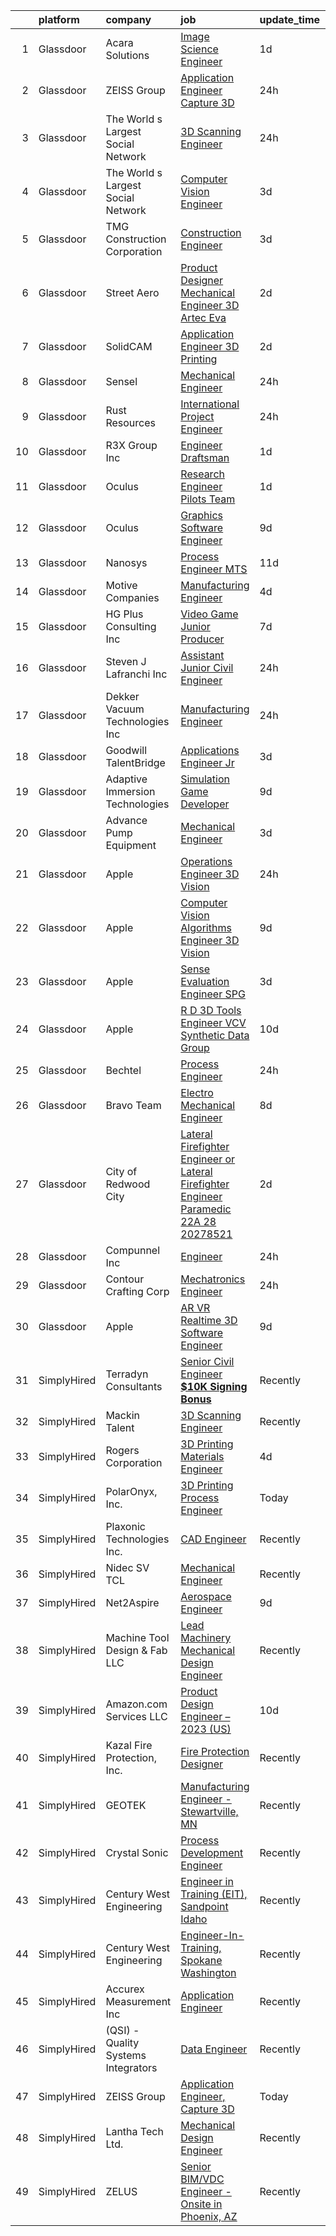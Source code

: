 

|    | platform    | company                             | job                                                                                                                                                                                                                                                                                                                                                                                                                                                                                                                                                                                                                                                                                                                                                                                                                                                                                                                                                                                                                                                                                                                                                                                                                                                                                                                                                                                                                                               | update_time   | location                  |
|---:|:------------|:------------------------------------|:--------------------------------------------------------------------------------------------------------------------------------------------------------------------------------------------------------------------------------------------------------------------------------------------------------------------------------------------------------------------------------------------------------------------------------------------------------------------------------------------------------------------------------------------------------------------------------------------------------------------------------------------------------------------------------------------------------------------------------------------------------------------------------------------------------------------------------------------------------------------------------------------------------------------------------------------------------------------------------------------------------------------------------------------------------------------------------------------------------------------------------------------------------------------------------------------------------------------------------------------------------------------------------------------------------------------------------------------------------------------------------------------------------------------------------------------------|:--------------|:--------------------------|
|  1 | Glassdoor   | Acara Solutions                     | [Image Science Engineer](https://www.glassdoor.com/partner/jobListing.htm?pos=129&ao=1110586&s=58&guid=0000018271f294758b25b38a10d9fc4b&src=GD_JOB_AD&t=SR&vt=w&ea=1&cs=1_7b602daa&cb=1659769099818&jobListingId=1008054363778&cpc=F793441F64F6F721&jrtk=3-0-1g9ov555a2duu001-1g9ov555n2f34000-0ea03979c788216a--6NYlbfkN0BQuJXpfawXtfhwzLerQhC04iCxGrelUvn_xttDeop7CMmG32gURwRxhPm_v2B23n56M9sKEfw106nL_9u1RCG4L7B_SLdsAHHIe6ugOqsVCUdA7lFBGAKzYCQFhy2ej14ccCNvTrCr_kVAGQbe61ZPIYzPwZmgD2AplBQlaujAaj9cGZmh3wyPc7fzwxjXuDODcFf6vzDX64BqlijbOt7na0yjuGaNfBlGoh05acuemKtWuZRC11hyWIWt-oQXkqv8xMklogyRzErFJCO2LM9PVl9hmc_ZVFSpcFuhuhok_BzRKVwxD-gxQw_kE61sGtlXJZzoEcLeLqbZnUYUXmul1HkEZI48f9Cn00wvQwMtrKRgOrMsUy5gTVJqlG9cVR_9HlhSEDP6kOIWoTVQKUmqCO37X_W3sEd92__Si28i3pBFNnBsEpCQvafGefnrDOLvVOZyD0Haz4gzAyqV__ppkFdzroDBjwDLdCHkjR8gXdNSS7SdrsPzsh9BtHfVoDychBcCcSLWV--t-iu9M6kJXsR62vP9mhktUfwZ7K5WJvOuk0LKLPM5YoGx19roZ3WRIpeBQFWf8Z8tsMGdv3xUabrqjg6t6H8mIp8fwRY1LDPAa1CYkDk6ootfKnvwIkns8auqD8708wKmnzS2-mkFwZxAQWNjNlNJjfw2bT4ng2Xb6iW-KbiUUgZTkos0eqsXrqhM8Q9alM0HC2mdncsR6F1kQSElprPi66M7MuiGWg%3D%3D)                                                                                                                                                                                                                                                                                                                                     | 1d            | Rochester, NY             |
|  2 | Glassdoor   | ZEISS Group                         | [Application Engineer  Capture 3D](https://www.glassdoor.com/partner/jobListing.htm?pos=107&ao=1110586&s=58&guid=0000018271f294758b25b38a10d9fc4b&src=GD_JOB_AD&t=SR&vt=w&ea=1&cs=1_86314a7b&cb=1659769099815&jobListingId=1008056196318&cpc=E04C949A9101C6A2&jrtk=3-0-1g9ov555a2duu001-1g9ov555n2f34000-a91d2605a3ecf548--6NYlbfkN0ABwDUVlT3Pw5qAnq35jQOIcsB_LA26JxM8HdsefTKsTS0GE99TacnGvk8Jeo0xk78zfVOa4kCYKVs4dgtRrOT4vSsWDPnAyA9V6IbNdvKiGUgrp0ybpozYcQRAFz2MEEmG3aXgZZvQIWah-6JKbfVlD-ndhLpSVbi6x7hgLHcT5jxOnRD9FX2swFZNFVcKGUoKEGOk6W_qyyJdAaomLaNwq17KB6_JnGHpEtJphsleG0GbR5xEggxIMgisbUf6GQs1Ae10A-pFxP-9NgDR5jIdL8lFL-dNL2nRBaBUCuWUV2PX4cJZ0M59wVx9kZT1iMQsOlE_Wov06W5LwoGLhd-fklVSOAQkqxz_8iic2a8OkK53lp7Zqg86Yk__uQ1asiQjjHESMgGaW5z3NElhS__Wnl7zLVXctYoYobSbvnIhtd3K3LtlNIO-hCAnZgpaLA_jNqNPYWVg87VXT04oTXcyc9rH9jlpu5LXTHbAfBRwiRUVV5p0dNSGgZ-EDY90rV5M7cTXp22iXA%3D%3D)                                                                                                                                                                                                                                                                                                                                                                                                                                                                                                                                                           | 24h           | Santa Ana, CA             |
|  3 | Glassdoor   | The World s Largest Social Network  | [3D Scanning Engineer](https://www.glassdoor.com/partner/jobListing.htm?pos=108&ao=1110586&s=58&guid=0000018271f294758b25b38a10d9fc4b&src=GD_JOB_AD&t=SR&vt=w&ea=1&cs=1_06d46fa0&cb=1659769099816&jobListingId=1008055314699&cpc=973E6D846143997F&jrtk=3-0-1g9ov555a2duu001-1g9ov555n2f34000-274164b9a188da67--6NYlbfkN0DSgjPPcnEdvoK3uuxfISLALE6pB1FR7YSHOr_tSg5_QCn410VK5Ds4bQGcKtrI549GLb0fUoVLGnl-Q-jRQp8yD0CH2wd3aCZVqIlFm7EM0vY8KQockahzdnELzk81IuQH-R_JZu3O1w3Gw683yFWm289jQaEZNWiB1TAMCEvhu0nQbhLS6vE5_9y5I_As_emxdwW3WBsHbGDGZCpYTu3V9nUMos5b9FsTTYjtgjvUZwMPciofTrm-Qnnc-lpFj34Hi4ZR7tdvz75raboAMFzObi9t2hovHBF9bvd2Il94mXMQHwbX8_cdh8irbkBfyfD9qblA96Z2WxBpsrziiCq-6TsGhPwvqVawkcknq5pJf7wE-MnDNAS1aMbtRhe_ZUJk_5c9ffUJpQGiXP8kRN_BED3-gysUI3_Kzbt9zap7rAy0x5AFSTc1Z1NN5rH-jbECGzx0JIO-oRbadeeIXYW2gQjHA28STVeBK3J_BD1IdoGuCBf9bCXruhVzrdvbbxfO8j0DhFqg-uZitwHTprOy6ZgeKFzQU_aGdCAtaUaY0ai5Ptc9dBojyg_7oJY7ZskejjJq9KyvLp6CDQHsW2JyGVMtsEzyIv4%3D)                                                                                                                                                                                                                                                                                                                                                                                                                                                                                     | 24h           | Redmond, WA               |
|  4 | Glassdoor   | The World s Largest Social Network  | [Computer Vision Engineer](https://www.glassdoor.com/partner/jobListing.htm?pos=121&ao=1110586&s=58&guid=0000018271f294758b25b38a10d9fc4b&src=GD_JOB_AD&t=SR&vt=w&ea=1&cs=1_b9c2aa9d&cb=1659769099817&jobListingId=1008048926965&cpc=786328B4A40DC555&jrtk=3-0-1g9ov555a2duu001-1g9ov555n2f34000-f5212903abcd7f8c--6NYlbfkN0DSgjPPcnEdvoK3uuxfISLALE6pB1FR7YSHOr_tSg5_QCn410VK5Ds4bQGcKtrI548iZwvMp8cy7jn9ydYKZvQ_HyEXKOoz2Zf1MG3MtTrM54kYEyO7CzMBN2NHxvUobm8KXs12zt9bzQEIdqgLR6zm0u4xq3gkzpbK_gENsUAUJvUBvZ-BtNhTpCzuJch1V-DbVXjPyuNp8GpEtWneZVuZEe0lziHN-vg7Yqt8zFQwnfO7PV1QcLjbPSBWIss1Zwss9wekoO8KGx1-jYmtc53Eg68lDPVc9kEsZmZzA0KhW4EuUVwxVYaLId3wgfrrebhdgbifMJuxpCqrNPEouGsDmAOsorw6_CMaM-BpgqldAohld8ZBwh1f9h5vNgvI5EpFOG3thj_RwiUHMEPlnKmyqwjhEAIbohfDCmi1RG18XVh4RWsH00OhqmIH_lvmj21MkVQbJ9t0reMglFI4nLWG3mtLVlMY2TYTE4MewTUAZ0udLG_lfvYcvjWzLXTeXmknwPC2TSzh45d34nfGT3Uu5uKlsM1jm4eIrswgj3kmlS_CeUmQ0qni_ltxMiABtc2GpbNRFtSgG5pduBz31cKv)                                                                                                                                                                                                                                                                                                                                                                                                                                                                                               | 3d            | Los Angeles, CA           |
|  5 | Glassdoor   | TMG Construction Corporation        | [Construction Engineer](https://www.glassdoor.com/partner/jobListing.htm?pos=122&ao=1110586&s=58&guid=0000018271f294758b25b38a10d9fc4b&src=GD_JOB_AD&t=SR&vt=w&ea=1&cs=1_cf315443&cb=1659769099817&jobListingId=1008047615544&cpc=4B4B39186BDA197B&jrtk=3-0-1g9ov555a2duu001-1g9ov555n2f34000-f60185a9cc473d0c--6NYlbfkN0BnuleRMBAbfD6uS4C5MnZSwzMf7XATid0r3GZfxdVOcQjiTYjTXlmhF6Rk8odD2bK7_pwJlmC-7mWnfgN1ES_6B8rODc9RBzwuNhJo4pvRRpb6XN6UiY_q8CEzfTALvKXUnGrOXSuKPFqGEiN-HtokX6MXqFm7-az4JLBkWYQuutrVk5Au89O0In7JS7Z1DvtY_sVMouzP1XYD2FN84UZJF-gE7a25BqLdEXLeQyNsnx1dQ2rbgS1fXVEBOahFbWOJ5xPPA58xD2-KFCz0K0iry0kbCJJr0R-YGnvnWLJauC_8wBgmBl_JdLq7FtrUoAF36GpLnPBP5JALr9QYrg8YHnzsyG_0kM4-XIlNWxgN3AkGN4rN8euEDWqlm_sZQ1xKyEipJQr0P3rcJILHCBSXt9tQTdVBPCgcNQIOB37e5tyagdWAA6fdEUlkx6fX7eFC9ClDwH5efZT_kzUg41T-oualVUNgPgQicMcIsMYT33IGNC4mVuoL0UdvmSZ9HNF8BLoFo7ZMyg%3D%3D)                                                                                                                                                                                                                                                                                                                                                                                                                                                                                                                                                                      | 3d            | Riverdale, MD             |
|  6 | Glassdoor   | Street Aero                         | [Product Designer  Mechanical Engineer  3D Artec Eva](https://www.glassdoor.com/partner/jobListing.htm?pos=128&ao=1110586&s=58&guid=0000018271f294758b25b38a10d9fc4b&src=GD_JOB_AD&t=SR&vt=w&ea=1&cs=1_5aa81b25&cb=1659769099818&jobListingId=1008050953630&cpc=65CC663E25211861&jrtk=3-0-1g9ov555a2duu001-1g9ov555n2f34000-cebdf7490668d0b1--6NYlbfkN0DS37atCCxRQqjw9syLHfAjzXyQfY5RINOEe0HOKoGXNkPK_OTvHlumrZGpbQ6ST6s8w9rsoJaw3IPsjipj3zcILi0WhhXRPdfQ0Hl1Duf2m3DWwA4HJSS_6GZgWd36IoGEEaXxkaKz6yM7RFGl_0iCP6ABg29HOSChTJFfjmCSFc4AWebdynxi0WT5-wCrmFHOJuRJ3gfKwjSL6LXgP1MsjJEUnVA826PZt-IRBltYiu4iXFGXpkCpBQfoViBKW8ho8Xzz2cMyIOYo4BLu-cDK90_eAoODYcSnRjs2Q-XxUOuXS5mq1n-B54PL2e4HBRwGwZQTdqvjn-CjBv4jnJ7tg7yT1FI0x_A9W527ROiRMSm9lAZjFN6K4HH8BbgvBG6yGxCScG1aQE6sdkmlYjVXrpb_sbk7RiwGj_Ppvp7W8C0bNCFtrUWr8s0-HI-h78B4F7VJjbmhcbE-ByGzYTzG99ZDReMjrZp0GAScCXvjO6t1NiP9xmEZjSyghSoNgz-Z8gIk0R8a2mTLeoMm0lhnT21qOykLYsI%3D)                                                                                                                                                                                                                                                                                                                                                                                                                                                                                                                      | 2d            | Garden Grove, CA          |
|  7 | Glassdoor   | SolidCAM                            | [Application Engineer  3D Printing](https://www.glassdoor.com/partner/jobListing.htm?pos=103&ao=1110586&s=58&guid=0000018271f294758b25b38a10d9fc4b&src=GD_JOB_AD&t=SR&vt=w&ea=1&cs=1_cb11e06e&cb=1659769099815&jobListingId=1008049766138&cpc=83630893E902B957&jrtk=3-0-1g9ov555a2duu001-1g9ov555n2f34000-c3e8605c69e74327--6NYlbfkN0BTT1lo8Jwdy_hu5PBsWOg-OgEs4ry3bvHurgSPaoaOHGj5HGQ5cg8Bp1Dl0V3rzoPPF1PuXcpIsgmiU0Ny47pMP8Cme3XF1CCt2BJMoo0Mph4i7yvwDNAg8C_E4KgkIX4lrQWY3th1FmngrhhClorhGYA6mBcWVj6GJtGluEKBs6GcUoY3N-0Ht_Zp6nUDE1bUdiwuNGBLT9oUmD5tnp_FBfw9phT9OGHzMig2cLSuCqMEQao6i7lgO3FyVmwRQwaHS0EP9GABSdKEsYHy1LC19Bh3nyVuLlZATqiCHWI9LOccDAUYfbFvkaRyNvtqrOR11gudKen6u-Fkaudk75NSrQFni9O5s76vgVHjay-jRBl2Nxu4u9dHvaIBoUlYtEZ3WgPF6GrgP7M0dRAJ8XDlNitFhTBdeG27rwFFwcgt0p1BcbP4Bk9YQCLHJ0_DCZGxT2RvmmjFJ5QkhhXzoPOaS6Z4uzauFzm1dwSPFt5kmyBu7zGRyHSUAGHEpnrKsnNObqe_X-CiprwnraG5TBPg)                                                                                                                                                                                                                                                                                                                                                                                                                                                                                                                                                      | 2d            | Newtown, PA               |
|  8 | Glassdoor   | Sensel                              | [Mechanical Engineer](https://www.glassdoor.com/partner/jobListing.htm?pos=113&ao=1110586&s=58&guid=0000018271f294758b25b38a10d9fc4b&src=GD_JOB_AD&t=SR&vt=w&ea=1&cs=1_27231d76&cb=1659769099816&jobListingId=1008056362445&cpc=853DEF62E69EE75B&jrtk=3-0-1g9ov555a2duu001-1g9ov555n2f34000-928e1d2701cf4797--6NYlbfkN0AuAjYKnBHsdkcMxrD7ZJITXxV72vImVt5xOyKRJQecNDAzsz2bnbm2aCTjXuDajuf-Rubxk-JVxnq3dSSWSeawZtcspuCo7ggL4JjUHgDZ5ULAESOOBQ1qktDkmHHp104_6xClIGeLSMmpTLGRZWw_oCIacAdXuO3vsKhIqkFXl9XxvbHb6fy3hEgSLaIeBE6KRLnoMLjRhMkyFsK7ffNmuxeNm-iENl7xyIE3X7SbUJ3XH3UF5e_Om9nntKoYfAvf6ma4_08DJL_6L0Qez2yQjkI-Ivrnm8CLsnrjlS1EzXhF8O4Dbk-Ey8qNwgyUYEHdxRr4k8VrQsYUbd8afvbRrCvYGor7vre8XEKeHZi99LmPO-3grKobbR8WC_iGquU2RnxTwdFRHlq-Igx741_Juw3sX8vcefGCY_Y_k_GF4vng-ZtdvYGwBfR6E2apj8gh1mvl48E0L6I3-PK9iKKDqidpCz1ZtqiMmcIbSxbWvp7_gP_xdN3cgG8CPt2u6ENHtkm7OLNLlA%3D%3D)                                                                                                                                                                                                                                                                                                                                                                                                                                                                                                                                                                        | 24h           | Sunnyvale, CA             |
|  9 | Glassdoor   | Rust Resources                      | [International Project Engineer](https://www.glassdoor.com/partner/jobListing.htm?pos=117&ao=1110586&s=58&guid=0000018271f294758b25b38a10d9fc4b&src=GD_JOB_AD&t=SR&vt=w&ea=1&cs=1_53394d60&cb=1659769099817&jobListingId=1008055525507&cpc=39BF0EDDD7C951CC&jrtk=3-0-1g9ov555a2duu001-1g9ov555n2f34000-e21324d8033faabc--6NYlbfkN0B9cilmLmRS2Ci97nwJAnYo1XDDw0n6JQPKXcfjl8hmQ-PBSNEOc0rPpZmFLqoI5fQbJ6ZmhFfYlQtYIbALZNH7MklzGWNbmmIl6BegbMFIj2VD_dO5R_gvlW56aKhunL_JgyUGZo9bhzIsffNoBKUKfa2rfE7CPs4b2I2efeygsvcIBRlzPOK-JpFblCNWlHc0Jnke5XsXJvXktkUMWuxs-qFnkskSFPyOCAuiWb_yC6K9pRq82s7JF-AiJyGEkGCHOfyzk7Ov7LHDdBMm2ib3OQRQsO5-6KPKcKbznjva2wTUUfq-4OZJvCHDjEbe9u2LK0rlpX4Hls6CbRmvTpbmap-AuU_KK2LN4Cai0CBhEo1S8T4UmKWBU2Xj36hmjV7qBdMJWzDcHQuBtIjDAqVuNIGJI6eFVfOJKCnNuVoLzy0Z9eh2p6_MSxU5_ITbknsQ0Jc9yhAxm8xB_PqqXl2pbNUCdMf7G-hw0t2Tnz2DUJU8xevj-uyNeRPTv6BkM96b-quLHb3-tpj6UDcn2xHy)                                                                                                                                                                                                                                                                                                                                                                                                                                                                                                                                                         | 24h           | Houston, TX               |
| 10 | Glassdoor   | R3X Group  Inc                      | [Engineer Draftsman](https://www.glassdoor.com/partner/jobListing.htm?pos=106&ao=1110586&s=58&guid=0000018271f294758b25b38a10d9fc4b&src=GD_JOB_AD&t=SR&vt=w&ea=1&cs=1_c201ed56&cb=1659769099815&jobListingId=1008053050141&cpc=B576E40E3A51D23B&jrtk=3-0-1g9ov555a2duu001-1g9ov555n2f34000-887822858fdec450--6NYlbfkN0D788tVLZnHYB2JKTLmCXo4PydfvtZKcdbYx6lxKaz3IiSI8Kq6TbbU6AwmxZijWAHcqd5jgc7Nasnq53aPCJCijRGD60oA0rdh76DD65LA8cVcQvANV7PjmDKmiwMjnKLNd6t-YkArDTut78YdW56oWgQhuK8nOgTNXPI2S9-taKEg89HnM_8RN61uwJdo5qpOu3A-GZdQ0dQoTOu1A3qQbhBlvhcBuc-hqwX_5lBbTt3Db35Zkf-ldBB0qiykorU12B69RiHH20rPMIhpYT5P5MIA45JGjGUzRQDnE8xeR20Mj-hEUSs2b_BKyKz_XUduG8Z_wtJP1SN7SCJv0oC0D1cBEnINkM8IoDq_xxGU_RjCLsIZVIj4NqMCQU__FN1NJdnDmoqd-aPBsiXab5mjmnr1UtQ5MBpS9myYwOnWpLjRFTG74Oe2GQrrdTUqasBgn-Tuh8Aw9S6gk_UZ7c72VxzzvcAQnhaeRMzVBwFDro4JGelVC1D6is32CGtQVAw%3D)                                                                                                                                                                                                                                                                                                                                                                                                                                                                                                                                                                                       | 1d            | Remote                    |
| 11 | Glassdoor   | Oculus                              | [Research Engineer   Pilots Team](https://www.glassdoor.com/partner/jobListing.htm?pos=115&ao=1110586&s=58&guid=0000018271f294758b25b38a10d9fc4b&src=GD_JOB_AD&t=SR&vt=w&cs=1_3dd3ea7f&cb=1659769099816&jobListingId=1008054420239&cpc=036CEF58F9688075&jrtk=3-0-1g9ov555a2duu001-1g9ov555n2f34000-f02f403494e1a5e6--6NYlbfkN0DYl4UJW4r1Vl7FEn6T9F-rD9lpC-0oMJVSiWjK_MGUd8e8cHXcpv6KPyjLHZEfqkU8Q-GedtuzA-h3AL4YZM2OHW84t3MEUcR-QhtDykXsdxkAatdGrUQRu8t1tO9ZnbHDFYxLZE2a16yDtyteMQ-N14rTT8fSGrlTkVW437AT5TICjfleJjxZTD7iXcMRK2AOib0NMPf4JMONzdlgo6FEYYqqDe_mes65_32Vs8FP-pZgYUGvldeZganXZj_H-6be7JcZt2hgtH3fBpHhRCJd9S0oCq4TG-5-gicdVAk7kB1ihY4EBTkFvi6omORi-TATQzh4tjZQyK2NkySqu196vyKosrfwafH0oQQoBnOxB15ZPWTOK2aKzeiK_F19hA09KksoNn6aZMezpS7r_b8VgdG2Gudwr1e7jmF-bGW2pLWYPeDwPtiU4B4tv7Ui4hYhXDVJunJF7_9Mu2LCPbDQ7NJ0Dp6NdfpD7G61J8GGbEZUJcYIm2wjdKGXLKSIu9IFL6e1U9ddcAhDbSUCAj9Kzk1gRz_mOiUl-sJM4g_egveho-KLaos1iRPuL4MnIhXBATdrl48os9n9PGcLG-aLoFErY_466NspQDJ9vXs_4mdVluTkb8B2TPmFtO_M3ULDh5ALdzf-4zXOQsjVAcCi8FPj8e12IyzqfXluqgbVRLxUq6ot5sXvqFIREho7dogOR2wYiVohTSaD2oXcmbBioWThOld-GLWzSi2rOhWcuFGTbdIzvrXVf7M6x0QZh5wBgDyPRzjH99qRtDj8RTSILSc8OmCcjjvxLwLfn13dCqfoJM4UQHacm39IcLPXM8ScXYvrQPyzmmrOcXo36Pfp4KN1aAiG3PgMA3I_pGJPgOkwUjQSLYXm48CnCP77j2qgJQMbYcT0QJs_E8Tho5jlYhLZa5w6LLofoEt95Bx_Rh3YY7b7joKndu0rs4Jw32nYgmNCSdpF8tks1naUi-Dq1NccAUfn-rmiK7RX_fIWYZF7sspvAmA27YHx_kYxvp6wHIN_V6axgNosLoKQvlGtZEtlBv_tNkY-ivJR5Vnw9w%3D%3D) | 1d            | Pittsburgh, PA            |
| 12 | Glassdoor   | Oculus                              | [Graphics Software Engineer](https://www.glassdoor.com/partner/jobListing.htm?pos=114&ao=1110586&s=58&guid=0000018271f294758b25b38a10d9fc4b&src=GD_JOB_AD&t=SR&vt=w&cs=1_528b1a75&cb=1659769099816&jobListingId=1008033315045&cpc=BA15C3E50D27FFE8&jrtk=3-0-1g9ov555a2duu001-1g9ov555n2f34000-2987cf2c46ce89fe--6NYlbfkN0DYl4UJW4r1Vl7FEn6T9F-rD9lpC-0oMJVSiWjK_MGUd8e8cHXcpv6KPyjLHZEfqkU7WcSZuXbmZeYb_i9_Hg6Z4B9vgjMrRGyHVVKeOcCvzFX6QfdEFpAIM6DPYgLdDe1bhLXnu48KnpVWdBBlrLvpNkujZWQnXL5O9fVI4lBdf6Mxtvm3OuF2G9irjaxvtRIn6xm3YjJLS8gZmZRl-6iI24V7H6bdFtmHpgQ2v5vDvo0VZ0Gu1qXXy9cEEWfJr95FrxctJdI0d5hen6VzT__k8ZOV0J22UJ16ee81FqARTJPAlYK4KPvlPvXpTCSlD1S39i1e6I-8CmCvFdo4vCBq0JTMYj8phRvh3X0wyF2Mcc4IHsYP9PXSvtaT48QHFAKIDavXpgr7TBcJOuBlFy9LV4YW57y3TcGa97FeHdn6P3kA1g9UWbCiwUmpfGowU9SeZcpm7T2T3ubpzFR7eFyEebgVd5tgRyYdwHC2Qs7JqkrrY8a7Gcd7coldxWh9g_M0_gaDYGC0FPs9MtRiecH1oQxJelu49Os-a0sYN347QgJC-1idFXVv126t6C6XNQce6oNRuUpqQ_mJkWk8bW9ERho6WOf6CyI-hRFFiwnhrns75k4MH1wydTU68u3KnCGqTVroNDKl5XJOkOgcs9robg_U9Gm5HWsk3va6rPnZx4WYELllPFgEO0GgiDxxIRT7_nUc_tLE0q72lp52jx4PTTnKHh0SSWroXMiKfLHhjhidAG29nuT0wsE11Zt-ECe7yGxnciqjBnsxoer0DWoHfH8QyzlAR9tMEa8nL3ubJHLMZo0-ohEbU2j5V2WHPsArEehduQ5K0vGR29Ej7zbxVTUNNDcE68gKUpN5Zzk_07tyQgVUZFE7hOvC90Aj0GfRy6TTTCXfAYFEmiZvcdUgeM5eBF0yKLHu6blnUdGTK5KHNbrS6eNY5c759EtI1AFu9oK-MzVEIuDc3LNjtpdSGeR47p6oLi1lw_BK7uFX_NfuAOENCmw-RvX5YOHAUicx5jbLPwyA98pdtz7WY9EUOYEU464teQf3Bs2mEpS4tw%3D%3D)      | 9d            | Mountain View, CA         |
| 13 | Glassdoor   | Nanosys                             | [Process Engineer  MTS ](https://www.glassdoor.com/partner/jobListing.htm?pos=110&ao=1110586&s=58&guid=0000018271f294758b25b38a10d9fc4b&src=GD_JOB_AD&t=SR&vt=w&ea=1&cs=1_36b4c813&cb=1659769099816&jobListingId=1008028603019&cpc=9FFE37255B2C047E&jrtk=3-0-1g9ov555a2duu001-1g9ov555n2f34000-186185b2c97b8361--6NYlbfkN0D5EoDI19pzLD_ZoAvoqM1-O9qeTV9KvYbDAr1-bMzVcQf2IFddxPxdrEziz4LuDaiIcfRoBU0tmBQuLQhj5xDMLXhTbKn3Z4Kjle6pS0DvF1aTvxNaIvkmpqC9qQVEb7yf3Y5jFj839j7KTUU5Z0-pTZ1fPTr2hM33R3AMVFgy3ZE-0oRs301dp1JJqnGPDrBHHQurGSt0tUikygRlm5DJyKUgyY6CeESuCYOfs0keebIb1JazE_hdDwqetM09u839BswadsxuMQv5vT7DW4lnX2mG9yp5lsiGIZNBkaEVoXEBL0QwgDMHLHym8ZpFjSadlkQaZ-hb4OSYu7IDjRJ8pRjYQKZJRIGs_xnWKzba8-_-0zTo5W1U6oEGx0QLLHwUP4matm7GSl5oRQ5DJ0Z8uhfyjXAV1UU3g6YNj4aZXxPVlC-iNFuCctlZKn2SDxKThZfdsfCe97qw7mKFJLaQ-SAiywlAZYjop_jMI-0GTVSRSikxGidzOJhfsWKY4zfmjFcp8WcCog%3D%3D)                                                                                                                                                                                                                                                                                                                                                                                                                                                                                                                                                                     | 11d           | Sunnyvale, CA             |
| 14 | Glassdoor   | Motive Companies                    | [Manufacturing Engineer](https://www.glassdoor.com/partner/jobListing.htm?pos=118&ao=1110586&s=58&guid=0000018271f294758b25b38a10d9fc4b&src=GD_JOB_AD&t=SR&vt=w&ea=1&cs=1_a0b085e4&cb=1659769099817&jobListingId=1008044350449&cpc=5E31031E1AFF45A7&jrtk=3-0-1g9ov555a2duu001-1g9ov555n2f34000-c84c9ae40a710f08--6NYlbfkN0Arae83wIe_NvHUM_lH12ng2DVBXUGu43X8DQ0yIsAk_4QPE-Y-IBDXyZVo7MT05Fz7f2oUYLVYMUOhMWzlD1Ud8Yy2Bfg2o6dXnsvm4rGKGbMNDE7QLQx7m9fJb4G6Q-VLlOYsdD9t_aAPqw-nKNHm2nNBtIMOH_7Zl1gwQS3Bkuv0aL0WzwtjSQ76BXIpCy5ZFoOkROsozMRhNq6M-jm1jnVPDK6eeTyvyWirxfvyrrIzyDo1X_RU8xnbhg7YlIwl_2AfeWOat4See0SPI_1ZGq0SFavEPXBJVEECtjrfBN4yhhDkyDQWbKCKHeJko52Lbp9tSwMaX96hwozVo_2T3jimljX_WvNfX0-mzwaubsx-3leHtIG8fCfC0G0FgqbuOLWgxm3WKO3YjIBsTg3UBUyC52a2HifqZBuYcycY321s6tR-RjL_CEUvDdR_ttrT1M91MZnfALnNTgnnwjMlpZOZTtAKBYgLkGL1NFs3omVMyp9P41gML98HXsRCqX8bGdrLgkDFfpbGbD-eXX_0RhnX41vwOXrjffT5iSWSHLq8a1AKAxlQW5zovXstttLCiaX62rFSqPbSC_v4lJHrNxzCJsX-tIlzt7UAvXrglOwzE4-D8iGmlAmroRNtu9wkY6wvs4wJ2Nm_kVJn-ABIco-airBxrn1k7ickL0uD2YbnUr3v6CnlQ2QtQLfkZ71GGXOzm5CflSFp1W5FEVVq2-XUfXBGjBMc4pIVXcvWNQT6HzYU6-a7uGWmOWfnJlsFr86PQZeAGGstwqxcaAvtpJkR6bks2qggYdHoZtiu0A%3D%3D)                                                                                                                                                                                                                                                                     | 4d            | Santa Clarita, CA         |
| 15 | Glassdoor   | HG Plus Consulting Inc              | [Video Game Junior Producer](https://www.glassdoor.com/partner/jobListing.htm?pos=112&ao=1110586&s=58&guid=0000018271f294758b25b38a10d9fc4b&src=GD_JOB_AD&t=SR&vt=w&ea=1&cs=1_6539667e&cb=1659769099816&jobListingId=1008038356331&cpc=6193B0C32834B022&jrtk=3-0-1g9ov555a2duu001-1g9ov555n2f34000-4bb494ac711178b0--6NYlbfkN0BHIfC1zsKGIu0R3teaIu8liT7fbRNLaQeDQfcPJweUK9FtGyWMTNeDEzbNNT2163zZELT0Z8Vo531KN2eBQ2PCh4S24GRZZRgOs4oioDvB62DkjmEu0iG0PXAtT-B2tpQQY9pMWSYPLQHpftw463XRI5tz8kp1KrNCmNjyvr1EX2IgYStNB96IB2lOJmwlzJoGknzCiEEAcPvuvtk0xG7kXlRwmAwVnJqWtyChKze8c6tuvzBMJLVveomXMYwe-phmTXeG_Oy25ql23L7_TDwOoDpgwrRp-6M9wzoYgfRrG0o7dcXx4JeGMVKS8ri5OklEfPiETopEPCvVBz9NqEWDib-ORzp4FTE1c_53BHhXy2JaHMZeV105HEYnp9VcWjhcHHOK-zxl0z823DE1VAFhHv7mGiYM1yJ4gpymhi05i3SYNJJS0BELspnbjq_rj00qObxRWT7q_HpD9xD6OcSxSqryFLYJv7Kvi2keYVbw4Jd1J7Ga404ESeRYfETEvkwhG3-YJi-lKQ%3D%3D)                                                                                                                                                                                                                                                                                                                                                                                                                                                                                                                                                                 | 7d            | Remote                    |
| 16 | Glassdoor   | Steven J  Lafranchi  Inc            | [Assistant   Junior Civil Engineer](https://www.glassdoor.com/partner/jobListing.htm?pos=109&ao=1110586&s=58&guid=0000018271f294758b25b38a10d9fc4b&src=GD_JOB_AD&t=SR&vt=w&ea=1&cs=1_a7245e3d&cb=1659769099816&jobListingId=1008056159388&cpc=0B561D89933DD0A0&jrtk=3-0-1g9ov555a2duu001-1g9ov555n2f34000-98539a9719e4effc--6NYlbfkN0D_KRozbKJx95I3LRYgbj09bqBDFeyQG4s8tCOB31p2DErKQInU4wJMEKyCM_EBUgD8_EAkujzKq1JE6xEBQNyH8U1zVqcIBHnxBq98Gwd2vvzcFku00TZR5A0_rFQQET87FzJsJPKXP71xESDNm0LTN3vZJDfHlyz2PVlEdJSoelePil1fIFpXDJfXcyP58A5vyWKm9ctvTF5y7_jQtpddCvW0x3JPH12QxoGJ3neQH8ZAZsaMnSlKCoTg-RaP7uZijbf5BAkW5ZSFxKQiXMnE_PdrjJeJ0TivOODlw0xYJ_UhFpRAIY2OdWX8oy3fF2nGYftLysX9I1TA8BVzspEoYVcKWVxq0Gcy6zuR6ih5KxslENaYgl2KJ96ChiYbROP1jZ7qsDkRWa-vYdM8dpNl1sUdUnQfKtQYoTF3q7waiBzvhSEtWGlGxPW7FGl0kdkM3MW4UNi1Q32cNRCYHlq0k8klrvK6ViSCd9c8BiP75WAJhbzbO5_WRTyjUqFhQK54CQfOLw-BZQ%3D%3D)                                                                                                                                                                                                                                                                                                                                                                                                                                                                                                                                                          | 24h           | Petaluma, CA              |
| 17 | Glassdoor   | Dekker Vacuum Technologies  Inc     | [Manufacturing Engineer](https://www.glassdoor.com/partner/jobListing.htm?pos=101&ao=1110586&s=58&guid=0000018271f294758b25b38a10d9fc4b&src=GD_JOB_AD&t=SR&vt=w&ea=1&cs=1_1f4875c9&cb=1659769099814&jobListingId=1008056142247&cpc=A804B1A47582C06E&jrtk=3-0-1g9ov555a2duu001-1g9ov555n2f34000-998883ae15a771b8--6NYlbfkN0Anq9HdKSgs5IO_GMQcOjKPVqNcLCRg0Tq1HlUUUCUwGr9_JPq_WMyRLDnMNzucBAKpORFmht_qr0VgDZjZuMdIodFvcZVGf_xtSbdItKH_Tu7OOLBI2vp3Lecn5DfkHX_RmbSosNRC3ZIrJgU8L-Ra6ftp3A0MaFyu72g64j9xRxrBLEaO7hwtpK1Ch9pGvkbUhi16aWSqUKQSD3_VAeEYdqB96SLvrcNK8Pqy4KnFNwQxZkOP0ACLEzVZuDLm-vX7DQAdjIPIgm6StAlJHsW9bliJQ3GpMMs2D-_1swlG9I9_JXSlHCpDzewVsHUpcpZ0zLcLfa2dv5kju3QRGAZhZfAi2j_XODrmApNsPPIKRWwlMOUt3QsOvymL-ZDktHyIFFhiS0wNVntqQIiA4Ox8D0pefaXEyer2nZV1NnOzn6ql-QfG_G0VONF-JJxlzg16bB-8lEKEP2CxOUC_zR0saWOwpCx5DP_ZQLOQ_2YUPogiCRmdyA4QnobxPCA6WEI_3blK788m9KDlySIoobAJ)                                                                                                                                                                                                                                                                                                                                                                                                                                                                                                                                                                 | 24h           | Michigan City, IN         |
| 18 | Glassdoor   | Goodwill TalentBridge               | [Applications Engineer Jr](https://www.glassdoor.com/partner/jobListing.htm?pos=123&ao=1110586&s=58&guid=0000018271f294758b25b38a10d9fc4b&src=GD_JOB_AD&t=SR&vt=w&ea=1&cs=1_fe8f3c22&cb=1659769099817&jobListingId=1008048709855&cpc=C3517E2410EFB392&jrtk=3-0-1g9ov555a2duu001-1g9ov555n2f34000-2a932d3d1a67a57b--6NYlbfkN0BovExIXOUA2SMjay63FiLMPjGgdYhFmez15YD7FglF58eY8JVLiYIYc4CdzZNbaaIFOnsX8D2SsyZNV4eCH7h8VsxLZu_tDLqV-tcNXMsbNK3goD7nxTnApURsr59zfycn_DWzvdx56madsHFlefA51Ny6SZBKPjr83JjiyDLHXIw5yo9CNIuP__CZeHFwvn4IcKIEL959DhfcU7EFOIMY0Ig9Yc0IucVnvopRCRrjtj50b6R_qFxgyC2jP1TR0w0TBHDsd2A7bDb72DocvDt946cwh-gTrjLLp1A-CQf4pi_ctY4LFezwRCGGkob5s-AtzoohQgKwNLEZv3ZXpil3NSJUy9BiEIxhSHJ_XcXar8YspoMbBNiJBQwRZlaswXg1LO9fPSOaI7uE2un81-LG_ytIMMslYJ8R44x_XFfhkxFxic5ZzUsUKYtkCyikMbbtzdSn6-IlYCPyv6SLQmaBXMmsIJ_Ncuqpu8rI1pYJsECxeFmXe3zxro0ZzPPPEMf3TNI3ji0iBQ%3D%3D)                                                                                                                                                                                                                                                                                                                                                                                                                                                                                                                                                                   | 3d            | Des Plaines, IL           |
| 19 | Glassdoor   | Adaptive Immersion Technologies     | [Simulation Game Developer](https://www.glassdoor.com/partner/jobListing.htm?pos=126&ao=1110586&s=58&guid=0000018271f294758b25b38a10d9fc4b&src=GD_JOB_AD&t=SR&vt=w&ea=1&cs=1_7f2592ff&cb=1659769099818&jobListingId=1008033134992&cpc=A65DF3A704A48F9B&jrtk=3-0-1g9ov555a2duu001-1g9ov555n2f34000-8696b9e614df0506--6NYlbfkN0Ah9U34QtNT-Rg7ow0I6j33eRcaaM9l7k5iW_6MlROAU0HQnuUL2uxLKSiskT1dvNKJrLJNOcVfRYh6zJkw4erGg5h66n8ksKwr6mUwUADIHrzs_MmvP5G2FHV5Qsh4jlJ6hb429Zq0t_uQi2QjuGsQrYuVHVmrbkVoaVQkHIdGtPuDinc7CtWL0V7Omp8Ej6dwky63_mSR9q05VDNqIAxtxgNSHh6TYuvps-TBxdhKOOnm8tBUx2-RdX8NhFUNHrRzv-JxAqpsLIPayXo2nUXfFFV83Nm9DpAP_KAMyZ0yIzG5frgx2v-v-nmdtRQNnzpY_kqQGoNUpV_EAjC7sqdymOv3AkVFoc8yZ4bg5T8x-dDr_jFIi7i2mbEh2sqm7EwtvyMiP4AInBHBygcbQ9CnJ5_HIagPDASQsVTSK7rj8pfsmolYIX9hvf6-tB_pPaakE7o-6LpIf_n2bQGpWSWlnzd_BcHLcNmHh4Jr00C9RpFK2YnaS4qta9qJ3tOp9zE%3D)                                                                                                                                                                                                                                                                                                                                                                                                                                                                                                                                                                                | 9d            | Remote                    |
| 20 | Glassdoor   | Advance Pump   Equipment            | [Mechanical Engineer](https://www.glassdoor.com/partner/jobListing.htm?pos=102&ao=1110586&s=58&guid=0000018271f294758b25b38a10d9fc4b&src=GD_JOB_AD&t=SR&vt=w&ea=1&cs=1_728cf05a&cb=1659769099814&jobListingId=1008047160647&cpc=E2C5BE163A50592C&jrtk=3-0-1g9ov555a2duu001-1g9ov555n2f34000-4fa553d5f675a5ed--6NYlbfkN0CO3DEfAY9A68AIVwcxeRGvQUfeLcLgbZIyCfLEHxv2SbETCGcreyMca7_aTMxzVDaUL-f4oW8v-UHdvFWBhskhpJ8NeKa4W3kwwCidocmxhWZD4ZUWYd3_fSix-iroTP8y1FMl-peFrpUVITWB7SBa_WbI4G6bPr6roZ5O_BMXBsPsu6bXG7wreCDfu05hBau1ehRfRNYiJdALZAKGIn2dYogmz4Dg8G3954lDs8KXpqd2fjYjneUJ3lGDlNXedPshPBo2LfJ6jVyERrpfzWuEOuh0XDnky0pkLsS8BI-4hOZEs8r-N8YW350rdeKqZ6qfJVa4_VPlreknKflTJmo4lajBPQEc0FNopUS2_GnGXOPJVkQODB6GaLoho8p1CY_doDro1pTIe5qhiyZChIOxBO_BU87bADbK9OVyXVLdEbqpLZWf1PFks0WhTIZCttFGm7Wfe3li6S5tOcMDnSnXKRcltMJyUGom4gaLzlowVCnGw5TRv_mRI-pZ63RW4wqL_MEdByjxMA%3D%3D)                                                                                                                                                                                                                                                                                                                                                                                                                                                                                                                                                                        | 3d            | Peosta, IA                |
| 21 | Glassdoor   | Apple                               | [Operations Engineer  3D Vision](https://www.glassdoor.com/partner/jobListing.htm?pos=105&ao=1110586&s=58&guid=0000018271f294758b25b38a10d9fc4b&src=GD_JOB_AD&t=SR&vt=w&cs=1_ab7158c3&cb=1659769099814&jobListingId=1008054989531&cpc=654405A9B1E0A9F5&jrtk=3-0-1g9ov555a2duu001-1g9ov555n2f34000-eaf87df32badeb8c--6NYlbfkN0BvKrLyj5gPmtZO9T8euul8TCxuuKNOtzRJOomxnwSEodTz2Bc-sPZlt2Zgji_QUXHbDiy9_NR2aqRC_rFQMB9LNCrF0N9yJlctfsCsh89tbEGP0zSG9J0_xXgfeXqXRaaP8JRAliWz7k8yPqMmvsYdEQwI42SKSrkRepI72NSfge6cS0DQ3guBZ2Ak9XNrAst-o1lJOS0uDFkZMlw5_uFICQyPCdgwK84sg2Dttk3sV3h8ZhmTioIbT8Y0Rx0zTZ3kyRxWtVco-7-Atrfii3sBvFV13qUhWSqfngP0T_xnJNYa20MvqhFFIxeQWWqkjOkSE68atpJU-iW11NxMBO1hCddnV97KvL0kEQUDtJH4RxzwS929eJEMKaRpZ5Qru1R895Pikcho5XxNVefUk0h2aRh-aJOFopCywaJTcjxKCF2dY4ySQw_JFujRGS_XylQusGdc64G_ruC7oYHiImSMT4dOZPyMVz9sdilAEAcsOTkMA3-RPNV2C37DzWkoC0RljbSDFjVRrx5VQhYk2NBn-wS0-RpTDIEbCVJufcCIC4YLZdtMmEEehp-o0Ir9VChXwDPfVJcvL5nrkEtYaaolTVJEIS_Mh_mwRn54brIztyYHb2YA78ZiVBOFPP0BiptqWwFbRYRR1SpOwRZ9PGp-euxNpDOsKDkfHP7lwK8MKAZfgjiqRECuPHx-UXYi_kIF-0jLjMfFwjMnDxjFa5tUnNmpk2d7DR3XEhBRaN5tEazlMuyRV0oUjgIH4f_KvVSXDJRgxAnDwX67gKSVOo5lkoZ5ImyMF3UeCAdPxMpnUFO6YzAjWCct8kDYsfwETBAvIW_J1yEkXK1DNslRfETpVcgMgjI87MklDVs2GMU8mKEfRA_jX3rhoc_qspLuIee0uECavNq8KYyGVU--FLL2TS2d7geqXKLJMOEDoO02O_U20HoMc--r-Bzs5NZIzcpEuEK5bXRnkT-Ha_gahrTb)                                                                                              | 24h           | Cupertino, CA             |
| 22 | Glassdoor   | Apple                               | [Computer Vision Algorithms Engineer   3D Vision](https://www.glassdoor.com/partner/jobListing.htm?pos=124&ao=1110586&s=58&guid=0000018271f294758b25b38a10d9fc4b&src=GD_JOB_AD&t=SR&vt=w&cs=1_e3be0c8f&cb=1659769099817&jobListingId=1008032497224&cpc=334ABAF5D42DC775&jrtk=3-0-1g9ov555a2duu001-1g9ov555n2f34000-29a0fa03586e980b--6NYlbfkN0BvKrLyj5gPmtZO9T8euul8TCxuuKNOtzRJOomxnwSEodTz2Bc-sPZlz8WNnvX-SLkof1Gh-PTYbtuZT_lc32FSBtBL4_1JirZvruoDtRgwKar30VS_jVdHLL3-Go_ZqPXWz2yDaW6GC6u2gqcebhqz9WXJPhUYTjnl83Am0AG9uLcrTo3tgybmpCAQ119DZj7OZQKxjGjkn0HPdLt09Npb9CucgUSi-sBm43nSYlJLEAf4XEVN2dlLDFhmWMtZsbmBKle38WOcdA8LtzoF5CJ_bJuoOhMJOnGHGR-xDrIvLkZfXGaGQEylowVjVXwsYxS8PBoX917ZT_k04uK1LU5052wFZMzYTjTpWA7v_G6DojycNxLV8QFf5kCfjEtniquVSSMtEEC9cvcI0eDGS-kRtZGLra3GGK0r-MM6XfaCsJPJVpqtppMRJTxcsZR-Tn-e5D3X0GwaH3oAl23Gcx2Mww65H6YfYai7c28rlJSwFFA5o0tnoHQghaEgxLn4X6F3h2Xx9lXZ21blatzANBKlEl56OUqfWQKwef7BytWyJbJDqr15-HKmO1Fw44rPLAOmDHaozeNx0_E_s17O9FhZfPAkJ5xwovd65v_PxcItijRmWi6lyLDIAqmoApsEZIm6AmvGr5TjTQ4NjKj_LY4OVv7Zw-mkaaymz7cz0fUZolJ-5e84zVa2_eym5dYdcBqfk5rRWOJTNrPD9idn8iuSeuFu68-uGQU1A4utXaNv-Ee0gJhXmi6uJUHDIBpO9Lbq-e0BNXvhIiIOyth8hwX-mGN87U1MKpb8HnJSI57L-mSGhTp5DkXxwhD2lH3RrHS0kYd14PzeFOLf2FiTd04vAKqIVwyGSuo7ENw2SRMKGSRRrIm3bMnW60mH9fW_MnrXascHPQFWDVexG0-XtGQ-yOWN9gY5HKcF1rVKbBCk1vuNDPamVQWfNkmfcOiMrg6ixF3Nj4JQYSBsay-8xDazYPcgL1xLy_4%3D)                                                               | 9d            | Seattle, WA               |
| 23 | Glassdoor   | Apple                               | [Sense Evaluation Engineer   SPG](https://www.glassdoor.com/partner/jobListing.htm?pos=120&ao=1110586&s=58&guid=0000018271f294758b25b38a10d9fc4b&src=GD_JOB_AD&t=SR&vt=w&cs=1_19250bb0&cb=1659769099817&jobListingId=1008047203857&cpc=F41FEAB56D215062&jrtk=3-0-1g9ov555a2duu001-1g9ov555n2f34000-76a95113c3c320e7--6NYlbfkN0BvKrLyj5gPmtZO9T8euul8TCxuuKNOtzRJOomxnwSEodTz2Bc-sPZlt2Zgji_QUXHPFBXyr8rqWdWnVoblgzYTLLS2nM9OfWDRKUujsVgvuMvRxemNg1bFuSZcXgr0m-h9NQezd770w_-sF-X5U9f-BKGRrNit0rDHMrMHvvHuY2dLXVUiXVcsDboXSCYg3-gbCnl-nLb5EhsQcWQsOVoUIvA-tyOdGNu0HcSim8mgnbXGk5VoWvJIEtEXXgkzZk5MncHaqNZzI1d8q7ln2nsZhk-USE-NnksqHgLeQbi--MAohg00s6AhqUJWInW-MnONBr3fxyhMV6pxZeGIqVVmI03rhMwA1lTVtcfC_kdzSmyXac1MWvLFouvDosVpDqoSxel3QwU_zCB58kiOCZqPvHqlhK0R3pIn1au-lqhONKCTRy2RO04Q4FF7vREud-_e5tBvCudRpt5v2EAHki1A1ry2Zj19-PkOTzIqQmkzeKL67nFpkOarEwwL43v75J1OPDMut1DnufMpWwMQHusXUSOXtjx0fPjQLR4WGxIza6VgN5aochaAFj0C30jJ5EWJKyPfNDhyDiUSftXhS44FUg9ZFStF6X9213SSklGe99OQWWkDWM1Cak1davDEOx_a05uneKdgUFxaMDacboe2ukv3JLoRtHAX5DdkxaFR98_op5Nn7hct3Dwxl-7wFBIcRwKhOtMCmvZVlWsKk7-xHVooR2QEm6I_8pIKAMi1HhcvOoZowFcgRo5Vajuxd7TOxs1x7vzuY0EKGNUNjGVnl742ST8BjHLs4gVp-SgiqZEsaYKxs2KgDWT5OnFHQKe-OA5RN0KjmBozRg3KdPXAxGCnyMGn26wyyxFg-nr3B3vSfLGZqD1TlJb_XMYeoeraJUytp7LltqEP3e4PWW4FIh97pO2gZPxIRD0KYTVASbx3-GavGMzM0teJQo0dBLSv7RySpb9ieg%3D%3D)                                                                                                 | 3d            | Cupertino, CA             |
| 24 | Glassdoor   | Apple                               | [R D 3D Tools Engineer  VCV Synthetic Data Group](https://www.glassdoor.com/partner/jobListing.htm?pos=125&ao=1110586&s=58&guid=0000018271f294758b25b38a10d9fc4b&src=GD_JOB_AD&t=SR&vt=w&cs=1_d3c0a7b7&cb=1659769099817&jobListingId=1008029697863&cpc=334ABAF5D42DC775&jrtk=3-0-1g9ov555a2duu001-1g9ov555n2f34000-880508a9eed4a107--6NYlbfkN0BvKrLyj5gPmtZO9T8euul8TCxuuKNOtzRJOomxnwSEodTz2Bc-sPZlz8WNnvX-SLkStGzv5oW3uyUe6ugvhEfIVllBc8y090WNiXSqzEYlj-8NQ5Cj1LNZa2Rgn-cpGAqfXIXVwecynTywuZ7x4hXFvgkrcQN5iJcDNmJa4pVkK7B_Wzrr6F4lX4I7POxlWCZFkXVfOMc-tZ0JUH-WQQoOgeSCPPuujIz-Ro_zTxZ71gk97aTHsVtibb5K5YmercBz8mJQ_6ZQsoeOKRz52WtRuTpIh5ii-8uu37UI9KW9C-yJSu7MtJhWxMYO17tLZMGOGTgw8l_jq-MWbAl7uyd6Gaksz4XWgbya7D8HV3mxxZw0yfhmTBKzZWRqYxRG5XOEJ5uNy9c-68iUFpYksTg9AJaIC4xpFfsiaptA8U276OWRHWuWes87g8mmmAqKb_saEXgCKg1vqQE6Lqd78OaV-udzM1_QqTZNM0KQTpnsqYuCL7jEvYuhg0Mew_k-nZJVT4O3AEdHBQRQjfcub11v5ortN7d5RY_mpD-AaKuBEwqqNtudRKsbOZKVfEduGO7QmXoGv0z_QhotI_HeUoBHN8RKvH9oshEL4phtED6vUlIS4oW2ALPTE24xUcvxayYJupNY_n5B22s9c_7se8Xfj9LNgAZEwoe2gOMq5MsB5A400a0N3fDr6H2CUtpshLFOcmLrSnc5z6iGP3bOY5MkDADrVFMXxAN6QuvhFjuHH6bNT4qJBuKX_ztZicmYkYhhp0jkpLPhm371GeKskn6l83mbbU-6KXewycHa9hKlcnWhFCQnUyJYemYKMZFUBEB2aKs8PT1LP-W7SRztdQ_nSPtywSGdSlx-w8HDDmbxuWow1ymDmodm-lrtNVEA9hXJEVqR2AbwGywJO1_IVwE6slvaXGiUu6mcY2w6GCT5G1aD2Ofw85PNMgHQgG2K3UmZJLu8OvZkOs37JvROCW5JzKG3VW9OxXUrj2qHDR9pKw%3D%3D)                                                 | 10d           | Seattle, WA               |
| 25 | Glassdoor   | Bechtel                             | [Process Engineer](https://www.glassdoor.com/partner/jobListing.htm?pos=130&ao=1110586&s=58&guid=0000018271f294758b25b38a10d9fc4b&src=GD_JOB_AD&t=SR&vt=w&cs=1_a026d7dd&cb=1659769099818&jobListingId=1008055732801&cpc=AC285F3A3ECA6BB0&jrtk=3-0-1g9ov555a2duu001-1g9ov555n2f34000-8166167d639a5c70--6NYlbfkN0D1HrGvM3IO11DU-hdc4u4iftvEi0SlREeNwZASq2ihTw1OyUwQHweFYxnUKMnFMouaDDDXbOZBRhouihA1i5IZ5dZPdHxZO1YKEhdHN9GjqQl-RiBOwadyvCLbzNB5gkHPnUFaxO_EhmrD-lMrmXOhCNjTTxHGFFTV7xyO_hO_W8SfTFPja5JgefvJce1pkgvSdbbHpXU-OHROjD3kBHT8ALq8E3oBae9kxusiAxvMVJuacNA1ZNT4bVzc-W7BulI7VlV2pRelnivU0xicvkQFQgRst4Id5iSPGA_A9qZYQzTZ2n8UMUB6CZs88UExcTd2TjG0eA5b0Y7x8qTU3GmxzorAWXLoGmJfFjNmRgqd5Ohe0nakJKYs5b3ZBb7CvP2wWDtoPn7bjyBC9g2TBZHKeWqXnQ0g1JeVP_T7MFd51vx7yFJ24tgk2orfHnkwd8whr07Cvk-i56kYMp-v3dzN-hfxceK30A8fhqQiUAP-j64HH14nrHKyvVtFJt0625omNjFqAH5y4W1vTqV0HrY7EcwVZn2Z7vjJxg9w2212Jd01S12Q-b0oQ0-iu-9nTcPDsmxqv4w2Pg%3D%3D)                                                                                                                                                                                                                                                                                                                                                                                                                                                                                                                | 24h           | Houston, TX               |
| 26 | Glassdoor   | Bravo Team                          | [Electro Mechanical Engineer](https://www.glassdoor.com/partner/jobListing.htm?pos=104&ao=1110586&s=58&guid=0000018271f294758b25b38a10d9fc4b&src=GD_JOB_AD&t=SR&vt=w&ea=1&cs=1_374b10bf&cb=1659769099815&jobListingId=1008035544519&cpc=4453E7D8BA65D597&jrtk=3-0-1g9ov555a2duu001-1g9ov555n2f34000-6c04e0f2c73c30f2--6NYlbfkN0ACu_hgM4mYOpGjE6TXudS1eLEYdlotK5aSiNrSIRlNjrOhnyvEHI4w1Z3yFgVICxm1M5Sh9PZKdZuBYQrtPJY5MNmgJWW-RwhttKa17BuWd4kbbU8HYT1IyWWjYlZJhGQitxVfF15_7QuQtUgbGJB0INBedoePaaDXuj61MpK26sYgghDJqXUJPqMXvshjmrVU-k4VJaN0WrICR-73me9sL3yLVn2BJbvnQ3LIyFqmk2yiFvRiCWgOcImKJUrNZuRmhmL3JH7WtYr8hDdXmM2UZoycdNT5h_oKB4uzdYGZUjZhqSI8sdJNxMMnVdUp6O-PizWR98pSpzLYHIv5uDR9Q-WyFUKiU_5pZ9dsaV6DeLKeW48iB-nm7ZBvbWw-PjQwwxkXDAzIdzY7U6sXc0S8No4e-QC7GmV10sg45UL0Aqun1uOohYzValGyrtoytHVNji6UDfvFXHpqMKmBCyz9yN-5qnhP_vpjbOx2tKuOMk_5TZwaJu_A2j1Uv_F8FAnFtFsWaLCbUA%3D%3D)                                                                                                                                                                                                                                                                                                                                                                                                                                                                                                                                                                | 8d            | Mooresville, NC           |
| 27 | Glassdoor   | City of Redwood City                | [Lateral Firefighter Engineer or  Lateral Firefighter Engineer Paramedic  22A 28  20278521 ](https://www.glassdoor.com/partner/jobListing.htm?pos=119&ao=1110586&s=58&guid=0000018271f294758b25b38a10d9fc4b&src=GD_JOB_AD&t=SR&vt=w&cs=1_56d8cab9&cb=1659769099816&jobListingId=1008051568071&cpc=3164FDD6030E246B&jrtk=3-0-1g9ov555a2duu001-1g9ov555n2f34000-684fbf4cf3f67416--6NYlbfkN0BTD5r3dfk1jPsWszmTSduZQ07td4uzPpiTh6v-MUD5iILOHSIE3nn1tkgZ48ziAOwJZSCnZ0lBeP5RerPb3tzj0J5rWzyTa4oQc_EMsppsuy9YWby4tATGjTnz20Pj7QzCMPkOMXAnvCzAPMMzDtkVEaCRhPMlMe4gju9VrYqeHpu4FrsLsqus7o1_SG3daVCQISH2sg3o3tdBi-CuJjtgKCD7LBxxhiI87jNJDMwxyv4dGZ95Qox_Cx9kybzWuf8yRUZ61PAU0NeNuXpMzdMhbajhIEZu8_3icSqXM-HrI3pcwwBK1xDnGxOxCpyPQqZGIXGm_KYdofHFO8TzNGLEH5ZP3yI_xp8HAb9EbD8CiTi6Jemw7ZbZiz6WPCLzk1pudbBZo_uaaus1PPKgbsSOuHFvgYuGJI9Y_u4iQmAKdozNOQhwW7p-cvShqTs3uvpfvrGghiPkeXnV_6x0WdPP5ehqiI9L-kA%3D)                                                                                                                                                                                                                                                                                                                                                                                                                                                                                                                                                    | 2d            | San Francisco, CA         |
| 28 | Glassdoor   | Compunnel Inc                       | [Engineer](https://www.glassdoor.com/partner/jobListing.htm?pos=127&ao=1110586&s=58&guid=0000018271f294758b25b38a10d9fc4b&src=GD_JOB_AD&t=SR&vt=w&ea=1&cs=1_3b845246&cb=1659769099818&jobListingId=1008056011031&cpc=F2E91DB1AE7076E1&jrtk=3-0-1g9ov555a2duu001-1g9ov555n2f34000-625aca6fafb55487--6NYlbfkN0DU7hgtDhmC-fI0i-N7DqaBmluWfFdS70gHoSazL13xmXHLeIo-RDe8d2jXyx-XufMqVvikSMQKDocj3wSAqGhAKGNtpHB1OUwGa6M3hYtJzVOLJm9kn2-j9pID_FJPMOATAm_9YwszYwC4x4zPrGPWyiy923Mi4ACAIHgVnV4PlQNNKhAqZO51L24AefpzjcfY0igWe9J9213-XG9GW9KE6DtudQmproEiuhUmt9D7C_D7HIC3kDntL3_uq7JdkU1FlORY6jzzJaJq4UEpMCyLkdHByrPzOXHYOizCGsq4mnA75kbfsXlWydOZLRKYmaq81N0SAFL4Y4E9kMh3i8ZWlnnubVeELe9AeE_FKQENJqn53XZVmGRS2PtdriUQGPIlTC6psH6Dm5JWi4mXCjny1KDRGbR7bMH3moiTbPLnRlNgP8d2khXnEy-uvjO-RPiKUd3-MYFsRLGlrEcojbIJuXKKVJ0f0UDLrqBoWfRWymcKljjnuqL8R0_KhCBIivfFd3RsKge86DK38qhbIVO8)                                                                                                                                                                                                                                                                                                                                                                                                                                                                                                                                                                               | 24h           | Normal, IL                |
| 29 | Glassdoor   | Contour Crafting Corp               | [Mechatronics Engineer](https://www.glassdoor.com/partner/jobListing.htm?pos=111&ao=1110586&s=58&guid=0000018271f294758b25b38a10d9fc4b&src=GD_JOB_AD&t=SR&vt=w&ea=1&cs=1_3ccd6c0e&cb=1659769099816&jobListingId=1008056389812&cpc=71D4EE06E32D485A&jrtk=3-0-1g9ov555a2duu001-1g9ov555n2f34000-9de7dcf7c874ef75--6NYlbfkN0Ca-zfPmRw-ih69t6M3GK88fXCEEgOOL35t_OH140-XdgqymTxn7nJLk1knlk6Q7iS4TgZBC4HoP1op4D-cmzmhi6eihiqoW8LdcJjGEMZG2JU2VKYz2r-DpsBmfdt_pYKNGhCx7uRJU_5Ld0OtRsRIPowN6mVyTU2TwI1HWfWCfdJDkggaEtAu1HiVQ4dGcM0IwJRPWplwKwXt1H1H1rglex8K9obMq0zQ2sVGgyHfdeb0Si6mKHksHR-jHjvuZPBb361n8clr_TSxlVtH9dskLO0arJEqUQYJ38Nl3JoniVBHwxJaS8NF_zbzmvS3KMs2fQMXDgRShrjKp1b6xFI7-CscwJ22KdD6dl-CqitFxuO-mlv5-q96abVQ679fgbSnGuIBo0F01sl9D2Mv36WhvDCOfnvfgT7_B8KKwtfM8LqNuDBrHLal2tXVvvXGLRN_eq6sltkoPoxEB8harOcmi1KtMQocb1cYDz_iM0uQMMstC7OLta3lOJcnghC1NLHnGwDYLcqV1Q%3D%3D)                                                                                                                                                                                                                                                                                                                                                                                                                                                                                                                                                                      | 24h           | El Segundo, CA            |
| 30 | Glassdoor   | Apple                               | [AR VR Realtime 3D Software Engineer](https://www.glassdoor.com/partner/jobListing.htm?pos=116&ao=1110586&s=58&guid=0000018271f294758b25b38a10d9fc4b&src=GD_JOB_AD&t=SR&vt=w&cs=1_492d4813&cb=1659769099816&jobListingId=1008034378580&cpc=1160948BCBA38B5B&jrtk=3-0-1g9ov555a2duu001-1g9ov555n2f34000-644d8e4a09efbd51--6NYlbfkN0BvKrLyj5gPmtZO9T8euul8TCxuuKNOtzRJOomxnwSEodTz2Bc-sPZlPHrT5BCwu4Qz17g7sQfw8voyqSVMQGJXsFP7gUsMR9S7UUXoL3On4CK0GML46GfP0nbpoRmVWM-StjR3DI9iqk9PskZdukFY_WQTiS2_Xyne0C3_CyWufM7GlSuYsMXn9Wdaf0HDG-MSowxWSDGmbLemdsJ6EbOiRP7m4U_0n5QtwyzV8dPoikokTjxoKQnJcZENbyzASUkj1rrM5FtlZbtAKjlit88t196CMbqLWv9c1CrHg2Yf7zoUbWpz2Q-f0SJnM4hB0cugoWEVv4j8cBItQYqEue6pYYoG7DMaQ5c2QsR-DWu9Mgov3jrw-LFryMuWlHghNuQ3vO2FO0fbVuRQ0c92jKkjV2gxBXz5hJb6C820Y92Ml959glVWn15J7qaxDhenbq1dB7Xfe-dBwGAgxHxvu22H_aXiJS1JaAiy1lu9aobgQH_ipui6DXcf5SnqwkxYd0WB3aqqk4SKACO3_5VBPZHwt9YheK3mTDvF_yES-zpmORa1zsJE2vnrZh20uJhnpZ6n6C_sPajtc3MBOxAS3PRmsRdRTQB9MBe2eZpudXMTjMCF0AXXeKV59zqTeN_LYTFSJf12HTfhGR9v6k5xYLOLwJX-ldTUNp_0bSt5Fj_LtkRdP5B7S4kPh1vFg18ooOP4rhqhH1gL9crAXECFOJO8eBqaHE4HgAshexr_YcQ2m2OP4va7i6FvofqTzNxSeMjJgslt9GEVlB9REn_XATagUhnklO9yGdDoTA8HCASH-gfMKEheEZvcEESCnlUO9B4zC8zGK1ELlNEpn9uHqOCgloHCzS2Mqdu0Jx5O9Mn1B7IZDH8rHBDb3l-0HRM0tru18sMAeeEEIsDFDxawBS_LtEJj67RcT9oT2mAz20yrK2HgbSffQCNNosZPxwMpQmH-xzJFtDq7V_bhnLnaHMTq8FFygHbN7Tk%3D)                                                                           | 9d            | Boulder, CO               |
| 31 | SimplyHired | Terradyn Consultants                | [Senior Civil Engineer **$10K Signing Bonus**](https://www.simplyhired.com/job/U5W2GarLkFxDHnxWCMxgqWf-AMdos7VbOqImFcTnoTXQFUiYs-z_kw?q=3d+engineer)                                                                                                                                                                                                                                                                                                                                                                                                                                                                                                                                                                                                                                                                                                                                                                                                                                                                                                                                                                                                                                                                                                                                                                                                                                                                                              | Recently      | Portland, ME              |
| 32 | SimplyHired | Mackin Talent                       | [3D Scanning Engineer](https://www.simplyhired.com/job/UeSWZYnX7kDOVG816trivtvjHS75T_9AJJvNnq8Gr6sqH_DlO5m1WA?q=3d+engineer)                                                                                                                                                                                                                                                                                                                                                                                                                                                                                                                                                                                                                                                                                                                                                                                                                                                                                                                                                                                                                                                                                                                                                                                                                                                                                                                      | Recently      | Redmond, WA               |
| 33 | SimplyHired | Rogers Corporation                  | [3D Printing Materials Engineer](https://www.simplyhired.com/job/_r-hAuqLr2F8J2yyBFw2E1E_2WrROA809C_8p84u3----7gwUTCC4A?q=3d+engineer)                                                                                                                                                                                                                                                                                                                                                                                                                                                                                                                                                                                                                                                                                                                                                                                                                                                                                                                                                                                                                                                                                                                                                                                                                                                                                                            | 4d            | Chandler, AZ              |
| 34 | SimplyHired | PolarOnyx, Inc.                     | [3D Printing Process Engineer](https://www.simplyhired.com/job/wQH5SKg5sch7_m1INKYLrzbjVGaMNNn7fDqAk7ZsLpSSq627tMrz8Q?q=3d+engineer)                                                                                                                                                                                                                                                                                                                                                                                                                                                                                                                                                                                                                                                                                                                                                                                                                                                                                                                                                                                                                                                                                                                                                                                                                                                                                                              | Today         | Chapel Hill, NC           |
| 35 | SimplyHired | Plaxonic Technologies Inc.          | [CAD Engineer](https://www.simplyhired.com/job/lJydaGONd-W9AxGv9Qv8Q66V7xx7GzAaFwXqFicqmioaiQeQmnSGBA?q=3d+engineer)                                                                                                                                                                                                                                                                                                                                                                                                                                                                                                                                                                                                                                                                                                                                                                                                                                                                                                                                                                                                                                                                                                                                                                                                                                                                                                                              | Recently      | Remote                    |
| 36 | SimplyHired | Nidec SV TCL                        | [Mechanical Engineer](https://www.simplyhired.com/job/-mDzb8AbbA4pV6TFv0B87cNnF6yfTZRTcUukGP-MElCBvuAyzor56g?q=3d+engineer)                                                                                                                                                                                                                                                                                                                                                                                                                                                                                                                                                                                                                                                                                                                                                                                                                                                                                                                                                                                                                                                                                                                                                                                                                                                                                                                       | Recently      | Tempe, AZ                 |
| 37 | SimplyHired | Net2Aspire                          | [Aerospace Engineer](https://www.simplyhired.com/job/4TzcpKzDfa2DKsuiOIcGqxkiSOZJ2xBOO0N9eQAqFCtcAF7TNJtTBA?q=3d+engineer)                                                                                                                                                                                                                                                                                                                                                                                                                                                                                                                                                                                                                                                                                                                                                                                                                                                                                                                                                                                                                                                                                                                                                                                                                                                                                                                        | 9d            | Remote                    |
| 38 | SimplyHired | Machine Tool Design & Fab LLC       | [Lead Machinery Mechanical Design Engineer](https://www.simplyhired.com/job/s6-6ptlK8dzUkJdu4KCGsSBqY49t_zXmkx6T4fNs610DtAu3fiqI9A?q=3d+engineer)                                                                                                                                                                                                                                                                                                                                                                                                                                                                                                                                                                                                                                                                                                                                                                                                                                                                                                                                                                                                                                                                                                                                                                                                                                                                                                 | Recently      | Fostoria, OH              |
| 39 | SimplyHired | Amazon.com Services LLC             | [Product Design Engineer – 2023 (US)](https://www.simplyhired.com/job/SB2R6TnhiF9-7C15yU_ADrhcQ38bKEmkHTDsXBoBryukF1I1f7SFBg?q=3d+engineer)                                                                                                                                                                                                                                                                                                                                                                                                                                                                                                                                                                                                                                                                                                                                                                                                                                                                                                                                                                                                                                                                                                                                                                                                                                                                                                       | 10d           | Seattle, WA               |
| 40 | SimplyHired | Kazal Fire Protection, Inc.         | [Fire Protection Designer](https://www.simplyhired.com/job/Q1dex7tsETJdCpyGTi2pJ3hAmarCmHZ8pckYRk6idfy2Qmg3shUp5g?q=3d+engineer)                                                                                                                                                                                                                                                                                                                                                                                                                                                                                                                                                                                                                                                                                                                                                                                                                                                                                                                                                                                                                                                                                                                                                                                                                                                                                                                  | Recently      | Tucson, AZ                |
| 41 | SimplyHired | GEOTEK                              | [Manufacturing Engineer - Stewartville, MN](https://www.simplyhired.com/job/UBV3xuSSzFtMr3jBk5x8NLdi6v20N6hH2eMm76l2hiZ0uC2Cm1E6pg?q=3d+engineer)                                                                                                                                                                                                                                                                                                                                                                                                                                                                                                                                                                                                                                                                                                                                                                                                                                                                                                                                                                                                                                                                                                                                                                                                                                                                                                 | Recently      | Winona, MN                |
| 42 | SimplyHired | Crystal Sonic                       | [Process Development Engineer](https://www.simplyhired.com/job/ZANBnUkDafiIwCB3Z-mXZRNt6F8kIOTM1AiKA1K2jfBmqBEK7ZD9Pw?q=3d+engineer)                                                                                                                                                                                                                                                                                                                                                                                                                                                                                                                                                                                                                                                                                                                                                                                                                                                                                                                                                                                                                                                                                                                                                                                                                                                                                                              | Recently      | Tempe, AZ                 |
| 43 | SimplyHired | Century West Engineering            | [Engineer in Training (EIT), Sandpoint Idaho](https://www.simplyhired.com/job/-MqFobxav84rIrU7_Oau2CGqJ0b99cXIbUdI26nioM1BRfsznmzEeQ?q=3d+engineer)                                                                                                                                                                                                                                                                                                                                                                                                                                                                                                                                                                                                                                                                                                                                                                                                                                                                                                                                                                                                                                                                                                                                                                                                                                                                                               | Recently      | Sandpoint, ID             |
| 44 | SimplyHired | Century West Engineering            | [Engineer-In-Training, Spokane Washington](https://www.simplyhired.com/job/1Ku2F0c7p_eZ19mP32nhJb6628jYCqpFuz5zPIY1pQKQFA3RYjnjnA?q=3d+engineer)                                                                                                                                                                                                                                                                                                                                                                                                                                                                                                                                                                                                                                                                                                                                                                                                                                                                                                                                                                                                                                                                                                                                                                                                                                                                                                  | Recently      | Spokane Valley, WA        |
| 45 | SimplyHired | Accurex Measurement Inc             | [Application Engineer](https://www.simplyhired.com/job/Tb8NJfHCeAz3wMJ_SEbztpHvWq4PqVZM0EomLYZlIEsiM2vsJnJTaw?q=3d+engineer)                                                                                                                                                                                                                                                                                                                                                                                                                                                                                                                                                                                                                                                                                                                                                                                                                                                                                                                                                                                                                                                                                                                                                                                                                                                                                                                      | Recently      | Grand Rapids, MI          |
| 46 | SimplyHired | (QSI) - Quality Systems Integrators | [Data Engineer](https://www.simplyhired.com/job/M-K-zPnHC-c-kxyR3BByVSytiS-aGPOtJquzNwUPjrg-R3VXesmvxA?q=3d+engineer)                                                                                                                                                                                                                                                                                                                                                                                                                                                                                                                                                                                                                                                                                                                                                                                                                                                                                                                                                                                                                                                                                                                                                                                                                                                                                                                             | Recently      | Minneapolis, MN           |
| 47 | SimplyHired | ZEISS Group                         | [Application Engineer, Capture 3D](https://www.simplyhired.com/job/T1PIlW0bHgzciyN395rV8t-sCKh2MfbzeND2a6_w2Atn3vRtczF29w?q=3d+engineer)                                                                                                                                                                                                                                                                                                                                                                                                                                                                                                                                                                                                                                                                                                                                                                                                                                                                                                                                                                                                                                                                                                                                                                                                                                                                                                          | Today         | Santa Ana, CA +1 location |
| 48 | SimplyHired | Lantha Tech Ltd.                    | [Mechanical Design Engineer](https://www.simplyhired.com/job/bPW6xYSjMoccBuO9Jai9ldekdIGIo1Jld-bMYY-KP6iJfg91wiKoew?q=3d+engineer)                                                                                                                                                                                                                                                                                                                                                                                                                                                                                                                                                                                                                                                                                                                                                                                                                                                                                                                                                                                                                                                                                                                                                                                                                                                                                                                | Recently      | Remote                    |
| 49 | SimplyHired | ZELUS                               | [Senior BIM/VDC Engineer - Onsite in Phoenix, AZ](https://www.simplyhired.com/job/ejmM6PTOoiNnMpW3omT16eHVm49PEi1TU3ANsnS8L3Xs2ZMpHnwuQQ?q=3d+engineer)                                                                                                                                                                                                                                                                                                                                                                                                                                                                                                                                                                                                                                                                                                                                                                                                                                                                                                                                                                                                                                                                                                                                                                                                                                                                                           | Recently      | Phoenix, AZ               |